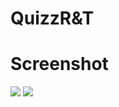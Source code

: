 # QuizzR&T






# Screenshot

![](https://user-images.githubusercontent.com/58745332/80380760-4ca13680-88a0-11ea-908a-8644bea93b5f.png)
![](https://user-images.githubusercontent.com/58745332/80381013-9558ef80-88a0-11ea-8955-092912b68ccd.png)
